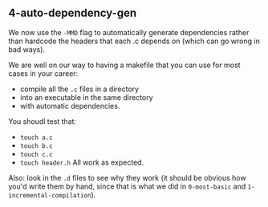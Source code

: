 ## 4-auto-dependency-gen

We now use the `-MMD` flag to automatically generate dependencies rather
than hardcode the headers that each .c depends on (which can go wrong
in bad ways).

We are well on our way to having a makefile that you can use for
most cases in your career:
  - compile all the `.c` files in a directory
  - into an executable in the same directory
  - with automatic dependencies.

You shoudl test that:
  - `touch a.c`
  - `touch b.c`
  - `touch c.c`
  - `touch header.h`
All work as expected.

Also: look in the `.d` files to see why they work (it should be obvious
how you'd write them by hand, since that is what we did in `0-most-basic`
and `1-incremental-compilation`).
